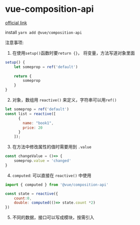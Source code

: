 # vue-composition-api

[official link](https://github.com/vuejs/composition-api/blob/master/README.zh-CN.md)

install `yarn add @vue/composition-api`

注意事项:

1. 在使用`setup()`函数时要`return {}`， 将变量，方法写道对象里面

```js
setup() {
    let someprop = ref('default')
    
    return {
        someprop
    }
}
```

2. 对象，数组用 `reactive()` 来定义，字符串可以用`ref()`

```js
let someprop = ref('default')
const list = reactive([
      {
        name: "book1",
        price: 20
      }
    ]);
```

3. 在方法中修改属性的值时需要用到 `.value`

```js
const changeValue = ()=> {
    someprop.value = 'changed'
}
```

4. `computed`: 可以直接在 `reactive()` 中使用

```js
import { computed } from '@vue/composition-api'

const state = reactive({
    count:0,
    double: computed(()=> state.count *2)
})
```

5. 不同的数据，接口可以写成模块，按需引入